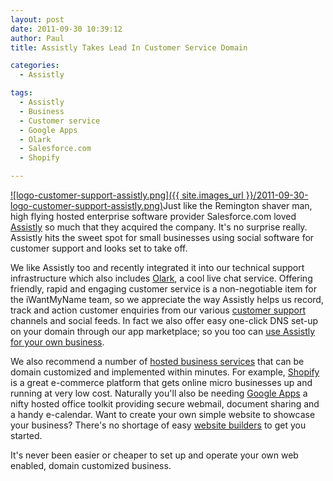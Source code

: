 ```yaml
---
layout: post
date: 2011-09-30 10:39:12
author: Paul
title: Assistly Takes Lead In Customer Service Domain

categories:
  - Assistly

tags:
  - Assistly
  - Business
  - Customer service
  - Google Apps
  - Olark
  - Salesforce.com
  - Shopify

---
```


[![logo-customer-support-assistly.png]({{ site.images_url }}/2011-09-30-logo-customer-support-assistly.png)](https://iwantmyname.com/services/helpdesk/custom-domain-assistly)Just like the Remington shaver man, high flying hosted enterprise software provider Salesforce.com loved [Assistly](http://www.assistly.com/) so much that they acquired the company. It's no surprise really. Assistly hits the sweet spot for small businesses using social software for customer support and looks set to take off.

We like Assistly too and recently integrated it into our technical support infrastructure which also includes [Olark](http://olark.com), a cool live chat service. Offering friendly, rapid and engaging customer service is a non-negotiable item for the iWantMyName team, so we appreciate the way Assistly helps us record, track and action customer enquiries from our various [customer support](https://iwantmyname.com/support) channels and social feeds. In fact we also offer easy one-click DNS set-up on your domain through our app marketplace; so you too can [use Assistly for your own business](https://iwantmyname.com/services/helpdesk/custom-domain-assistly).

We also recommend a number of [hosted business services](https://iwantmyname.com/services/business/) that can be domain customized and implemented within minutes. For example, [Shopify](https://iwantmyname.com/features/applications/custom-domain-apps/e-commerce/shopify-hosted-online-store-platform-and-shop-software) is a great e-commerce platform that gets online micro businesses up and running at very low cost. Naturally you'll also be needing [Google Apps](https://iwantmyname.com/features/applications/google-apps-for-your-domain) a nifty hosted office toolkit providing secure webmail, document sharing and a handy e-calendar. Want to create your own simple website to showcase your business? There's no shortage of easy [website builders](https://iwantmyname.com/services/website-builder/) to get you started.

It's never been easier or cheaper to set up and operate your own web enabled, domain customized business.
